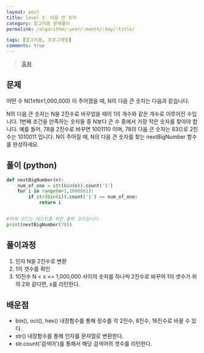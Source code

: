 ```yaml
---
layout: post
title: level 3. 다음 큰 숫자
category: 알고리즘 문제풀이
permalink: /algorithm/:year/:month/:day/:title/

tags: [알고리즘, 프로그래밍]
comments: true
---
```

> [출처](http://tryhelloworld.co.kr/challenge_codes/173)

## 문제
어떤 수 N(1≤N≤1,000,000) 이 주어졌을 때, N의 다음 큰 숫자는 다음과 같습니다.

N의 다음 큰 숫자는 N을 2진수로 바꾸었을 때의 1의 개수와 같은 개수로 이루어진 수입니다.
1번째 조건을 만족하는 숫자들 중 N보다 큰 수 중에서 가장 작은 숫자를 찾아야 합니다.
예를 들어, 78을 2진수로 바꾸면 1001110 이며, 78의 다음 큰 숫자는 83으로 2진수는 1010011 입니다.
N이 주어질 때, N의 다음 큰 숫자를 찾는 nextBigNumber 함수를 완성하세요.

## 풀이 (python)
```python
def nextBigNumber(n):
    num_of_one = str(bin(n)).count('1')
    for i in range(n+1,1000001):
        if str(bin(i)).count('1') == num_of_one:
            return i


#아래 코드는 테스트를 위한 출력 코드입니다.
print(nextBigNumber(78))
```

## 풀이과정
1. 인자 N을 2진수로 변환
2. 1의 갯수를 확인
3. 10진수 N < x <= 1,000,000 사이의 숫자를 하나씩 2진수로 바꾸어 1의 갯수가 위의 2와 같다면, x를 리턴한다.


## 배운점
- bin(), oct(), hex() 내장함수를 통해 정수를 각 2진수, 8진수, 16진수로 바꿀 수 있다.
- str() 내장함수를 통해 인자를 문자열로 변환한다.
- str.count('검색어')를 통해서 해당 검색어의 갯수를 리턴한다.
